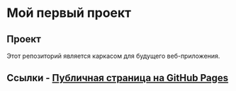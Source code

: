 # Мой первый проект
## Проект 
Этот репозиторий является каркасом для будущего веб-приложения.
## Ссылки - [Публичная страница на GitHub Pages](https://github.com/makeno921/frontend-and-backend-practice/)